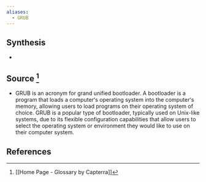 ```yaml
---
aliases:
  - GRUB
---
```

## Synthesis
- 
## Source [^1]
- GRUB is an acronym for grand unified bootloader. A bootloader is a program that loads a computerʻs operating system into the computerʻs memory, allowing users to load programs on their operating system of choice. GRUB is a popular type of bootloader, typically used on Unix-like systems, due to its flexible configuration capabilities that allow users to select the operating system or environment they would like to use on their computer system.
## References

[^1]: [[Home Page - Glossary by Capterra]]